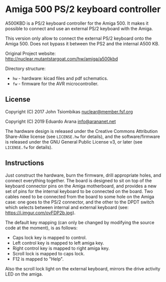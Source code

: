 Amiga 500 PS/2 keyboard controller
==================================

A500KBD is a PS/2 keyboard controller for the Amiga 500. It makes it
possible to connect and use an external PS/2 keyboard with the Amiga.

This version only allow to connect the external PS/2 keyboard onto the Amiga 500. Does not bypass it between the PS2 and the internal A500 KB.

Original Project website: http://nuclear.mutantstargoat.com/hw/amiga/a500kbd

Directory structure:

  * `hw` - hardware: kicad files and pdf schematics.
  * `fw` - firmware for the AVR microcontroller.

License
-------
Copyright (C) 2017 John Tsiombikas <nuclear@member.fsf.org>

Copyright (C) 2019 Eduardo Arana <info@arananet.net>

The hardware design is released under the Creative Commons Attribution Share-Alike license (see `LICENSE.hw` for details), and the
software/firmware is released under the GNU General Public License v3, or later (see `LICENSE.fw` for details).

Instructions
------------
Just construct the hardware, burn the firmware, drill appropriate holes, and
connect everything together. The board is designed to sit on top of the keyboard
connector pins on the Amiga motherboard, and provides a new set of pins for the
internal keyboard to be connected on the board. Two cables need to be connected
from the board to some hole on the Amiga case: one goes to the PS/2 connector,
and the other to the DPDT switch which selects between internal and external
keyboard (see: https://i.imgur.com/ovFDP2b.jpg).

The default key mapping (can only be changed by modifying the source code at the
moment), is as follows:

  * Caps lock key is mapped to control.
  * Left control key is mapped to left amiga key.
  * Right control key is mapped to right amiga key.
  * Scroll lock is mapped to caps lock.
  * F12 is mapped to "Help".

Also the scroll lock light on the external keyboard, mirrors the drive activity
LED on the amiga.
